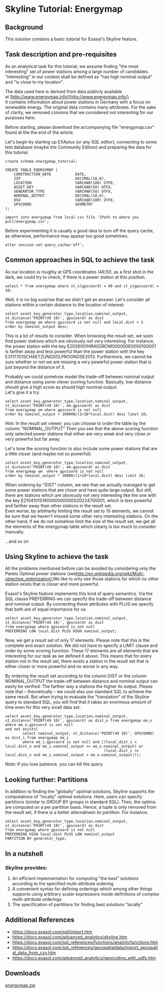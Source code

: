 # Skyline Tutorial: Energymap 
## Background

This solution contains a basic tutorial for Exasol's Skyline feature.

## Task description and pre-requisites

As an analytical task for this tutorial, we assume finding "the most interesting" set of power stations among a large number of candidates. "Interesting" in our context shall be defined as "has high nominal output" and "is close to my location".

The data used here is derived from data publicly available at [http://www.energymap.info](http://www.energymap.info/)  
It contains information about power stations in Germany with a focus on renewable energy. The original data contains many attributes. For the sake of clarity, we removed columns that we considered not interesting for our purposes here.

Before starting, please download the accompanying file "energymap.csv" found at the the end of the article.

Let's begin by starting up EXAplus (or any SQL editor), connecting to some test database (maybe the Community Edition) and preparing the data for this tutorial.


```"code-sql"
create schema energymap_tutorial;

CREATE TABLE ENERGYMAP (
    CONSTRUCTION_DATE           DATE,
    ZIP                         DECIMAL(18,0),
    LOCATION                    VARCHAR(100) UTF8,
    ASSET_KEY                   VARCHAR(50) UTF8,
    GENERATOR_TYPE              VARCHAR(50) UTF8,
    NOMINAL_OUTPUT              DECIMAL(18,0),
    DSO                         VARCHAR(100) UTF8,
    GPSCOORD                    GEOMETRY
);
```

```"code-sql"
import into energymap from local csv file '[Path to where you put]/energymap.csv';
```
Before experimenting it is usually a good idea to turn off the query cache, as otherwise, performance may appear too good sometimes.


```"code-sql"
alter session set query_cache='off';
```
## Common approaches in SQL to achieve the task

As our location is roughly at GPS coordinates (49,10), as a first shot in the dark, we could try to check, if there is a power station at this position.


```"code-sql"
select * from energymap where st_x(gpscoord) = 49 and st_y(gpscoord) = 10; 
```
Well, it is no big surprise that we didn't get an answer. Let's consider all stations within a certain distance to the location of interest:


```"code-sql"
select asset_key,generator_type,location,nominal_output, st_distance('POINT(49 10)', gpscoord) as dist 
from energymap em where gpscoord is not null and local.dist < 3 
order by nominal_output desc; 
```
This is a lot of results to consider. When browsing the result set, we soon find power stations which are obviously not very interesting. For instance, the power station with the key E2026001HRA0GROM000000E0000100001 is farther away and less powerful than the power station with the key E3117701SCHAETZUNGSOLPROGNOSE2013. Furthermore, we cannot be sure whether or not we are missing a very powerful power station that is just beyond the distance of 3.

Probably we could somehow model the trade-off between nominal output and distance using some clever scoring function. Basically, low distance should give a high score as should high nominal output.  
Let's give it a try:


```"code-sql"
select asset_key,generator_type,location,nominal_output, st_distance('POINT(49 10)', em.gpscoord) as dist 
from energymap em where gpscoord is not null 
order by nominal_output + 100000/(1+10*local.dist) desc limit 10; 
```
Hint: In the result set viewer, you can choose to order the table by the column "NOMINAL_OUTPUT" Then you see that the above scoring function only selected power stations that either are very weak and very close or very powerful but far away.

Let's tune the scoring function to also include some power stations that are a little closer (and maybe not so powerful):


```"code-sql"
select asset_key,generator_type,location,nominal_output, st_distance('POINT(49 10)', em.gpscoord) as dist 
from energymap em  where gpscoord is not null 
order by nominal_output * 10000/(1+10*local.dist) desc limit 10; 
```
When ordering by "DIST" column, we see that we actually managed to get some power stations that are closer and have quite large output. But still, there are stations which are obviously not very interesting like the one with the key E2104101S160000000000020224700001, which is less powerful and farther away than other stations in the result set.  
Even worse, by arbitrarily limiting the result set to 10 elements, we cannot be sure that we haven't missed some other very interesting stations. On the other hand, if we do not somehow limit the size of the result set, we get all the elements of the energymap table which clearly is too much to consider manually.

...and so on

## Using Skyline to achieve the task

All the problems mentioned before can be avoided by considering only the Pareto Optimal power stations (see<http://en.wikipedia.org/wiki/Multi-objective_optimization):>We like to only see those stations for which no other station exists that is closer and more powerful.

Exasol's Skyline feature implements this kind of query semantics. Via the SQL clause PREFERRING we can specify the trade-off between distance and nominal output. By connecting these attributes with PLUS we specify that both are of equal importance for us.


```"code-sql"
select asset_key,generator_type,location,nominal_output, st_distance('POINT(49 10)', gpscoord) as dist 
from energymap where gpscoord is not null  
PREFERRING LOW local.dist PLUS HIGH nominal_output; 
```
Now, we get a result set of only 17 elements. Please note that this is the complete and exact solution. We did not have to specify a LIMIT clause and order by some scoring function. These 17 elements are all elements that are interesting for our task as we defined it above. This means that for every station not in the result set, there exists a station in the result set that is either closer or more powerful and no worse in any way.

By ordering the result set according to the column DIST or the column NOMINAL_OUTPUT the trade-off between distance and nominal output can easily be verified: The farther way a stations the higher its output. Please note that – theoretically – we could also use standard SQL to achieve the same result. But when trying to evaluate the "translation" of the Skyline query to standard SQL, you will find that it takes an enormous amount of time even for this very small data set:


```"code-sql"
select asset_key,generator_type,location,nominal_output, st_distance('POINT(49 10)', gpscoord) as dist_o from energymap em_o
where em_o.gpscoord is not null
and not exists(
        select nominal_output, st_distance('POINT(49 10)', GPSCOORD) as dist_i from energymap em_i
        where em_i.gpscoord is not null and ((local.dist_i < local.dist_o and em_i.nominal_output >= em_o.nominal_output) or
                                             (local.dist_i <= local.dist_o and em_i.nominal_output > em_o.nominal_output))); 
```
Note: If you lose patience, you can kill the query

## Looking further: Partitions

In addition to finding the "globally" optimal solutions, Skyline supports the computations of "locally" optimal solutions. Here, users can specify partitions (similar to GROUP BY groups in standard SQL). Then, the optima are computed on a per partition basis. Hence, a tuple is only removed from the result set, if there is a better alternative*in its partition*. For instance:


```"code-sql"
select asset_key,generator_type,location,nominal_output, st_distance('POINT(49 10)', gpscoord) as dist 
from energymap where gpscoord is not null 
PREFERRING HIGH local.dist PLUS LOW nominal_output 
PARTITION BY generator_type; 
```
## In a nutshell

### Skyline provides:

1. An efficient implementation for computing "the best" solutions according to the specified multi-attribute ordering
2. A convenient syntax for defining orderings which among other things supports using arbitrary scalar expressions inside definitions of complex multi-attribute orderings
3. The specification of partitions for finding best solutions "locally"

## Additional References

* <https://docs.exasol.com/sql/import.htm>
* <https://docs.exasol.com/advanced_analytics/skyline.htm>
* <https://docs.exasol.com/sql_references/functions/analyticfunctions.htm>
* <https://docs.exasol.com/sql_references/geospatialdata/import_geospatial_data_from_csv.htm>
* <https://docs.exasol.com/advanced_analytics/geocoding_with_udfs.htm>

## Downloads
[energymap.zip](https://github.com/exasol/Public-Knowledgebase/files/9937292/energymap.zip)
